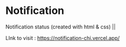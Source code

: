# Notification
Notification status  (created with html &amp; css)  || 

LInk to visit : https://notification-chi.vercel.app/
